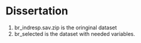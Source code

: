 # Dissertation
1. br_indresp.sav.zip is the oringinal dataset
2. br_selected is the dataset with needed variables. 

